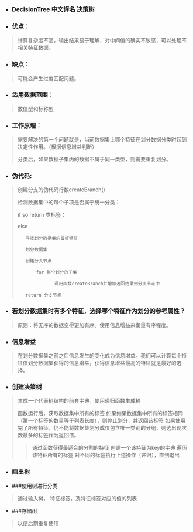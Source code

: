 * ### DecisionTree 中文译名 决策树

* ### 优点：
> 计算复杂度不高，输出结果易于理解，对中间值的确实不敏感，可以处理不相关特征数据。

* ### 缺点：
> 可能会产生过度匹配问题。

* ### 适用数据范围：
> 数值型和标称型

* ### 工作原理：
> 需要解决的第一个问题就是，当前数据集上哪个特征在划分数据分类时起到决定性作用。（根据信息增益判断）
>
> 分类后，如果数据子集内的数据不属于同一类型，则需要重复划分。

* ### 伪代码:
> 创建分支的伪代码行数createBranch()
>
> 检测数据集中的每个子项是否属于统一分类：
>
>    if so return 类标签；
>
>    else
>
>        寻找划分数据集的最好特征
>
>        划分数据集
>
>        创建分支节点
>
>            for 每个划分的子集
>
>                   调用函数createBranch并增加返回结果到分支节点中
>
>        return 分支节点

* ### 若划分数据集时有多个特征，选择哪个特征作为划分的参考属性？
> 原则：将无序的数据变得更加有序。使用信息增益来衡量有序程度。

* ### 信息增益
> 在划分数据集之前之后信息发生的变化成为信息增益。我们可以计算每个特征值划分数据集获得的信息增益，获得信息增益最高的特征就是最好的选择。

* ### 创建决策树
> 生成一个代表树结构的前套字典，使用递归函数生成树
>
> 函数运行后，获取数据集中所有的标签
> 如果如果数据集中所有的标签相同（第一个标签的数量等于列表长度），则停止划分，并返回该标签
> 如果使用完了所有特征，仍不能将数据集划分成仅包含唯一类别的分组，则选出现次数最多的标签作为返回值。
> > 通过函数获得最适合的分割的特征
> > 创建一个该特征为key的字典
> > 遍历该特征所有的标签
> 对不同的标签执行上述操作（递归），直到退出

* ### 画出树

* ###使用树进行分类
> 通过输入树， 特征标签，及特征标签对应的值的列表

* ###存储树
> 以便后期重复使用

